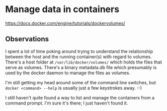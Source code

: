 # Manage data in containers

https://docs.docker.com/engine/tutorials/dockervolumes/

## Observations
I spent a lot of time poking around trying to understand the relationship between the host and the running container(s) with regard to volumes. There's a host folder at `/var/lib/docker/volumes/` which holds the files that serve as volumes. There's a binary metadata.db file which presumably is used by the docker daemon to manage the files as volumes. 

I'm still getting my head around some of the command line switches, but `docker <command> --help` is usually just a few keystrokes away. :-)

I still haven't quite found a way to list and manage the containers from a command prompt. I'm sure it's there; I just haven't found it.
